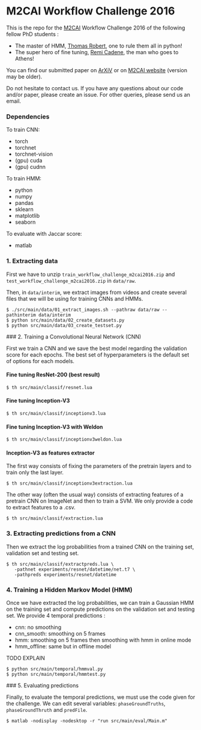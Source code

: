 # M2CAI Workflow Challenge 2016

This is the repo for the [M2CAI](http://camma.u-strasbg.fr/m2cai2016/) Workflow Challenge 2016 of the following fellow PhD students :

- The master of HMM, [Thomas Robert](http://www.thomas-robert.fr/en/), one to rule them all in python!
- The super hero of fine tuning, [Remi Cadene](http://remicadene.com), the man who goes to Athens!

You can find our submitted paper on [ArXiV](https://arxiv.org/abs/1610.05541) or on [M2CAI website](http://camma.u-strasbg.fr/m2cai2016/reports/Cadene-Workflow.pdf) (version may be older).

Do not hesitate to contact us. If you have any questions about our code and/or paper, please create an issue. For other queries, please send us an email.

### Dependencies

To train CNN:

- torch
- torchnet
- torchnet-vision
- (gpu) cuda
- (gpu) cudnn

To train HMM:

- python
- numpy
- pandas
- sklearn
- matplotlib
- seaborn

To evaluate with Jaccar score:

- matlab

### 1. Extracting data

First we have to unzip `train_workflow_challenge_m2cai2016.zip` and `test_workflow_challenge_m2cai2016.zip` in `data/raw`.

Then, in `data/interim`, we extract images from videos and create several files that we will be using for training CNNs and HMMs.

```
$ ./src/main/data/01_extract_images.sh --pathraw data/raw --pathinterim data/interim
$ python src/main/data/02_create_datasets.py
$ python src/main/data/03_create_testset.py
```

### 2. Training a Convolutional Neural Network (CNN)

First we train a CNN and we save the best model regarding the validation score for each epochs.
The best set of hyperparameters is the default set of options for each models.

#### Fine tuning ResNet-200 (best result)

```
$ th src/main/classif/resnet.lua
```

#### Fine tuning Inception-V3

```
$ th src/main/classif/inceptionv3.lua
```

#### Fine tuning Inception-V3 with Weldon

```
$ th src/main/classif/inceptionv3weldon.lua
```

#### Inception-V3 as features extractor

The first way consists of fixing the parameters of the pretrain layers and to train only the last layer.

```
$ th src/main/classif/inceptionv3extraction.lua
```

The other way (often the usual way) consists of extracting features of a pretrain CNN on ImageNet and then to train a SVM. We only provide a code to extract features to a .csv.

```
$ th src/main/classif/extraction.lua
```


### 3. Extracting predictions from a CNN

Then we extract the log probabilities from a trained CNN on the training set, validation set and testing set.

```
$ th src/main/classif/extractpreds.lua \
   -pathnet experiments/resnet/datetime/net.t7 \
   -pathpreds experiments/resnet/datetime
```

### 4. Training a Hidden Markov Model (HMM)

Once we have extracted the log probabilities, we can train a Gaussian HMM on the training set and compute predictions on the validation set and testing set. We provide 4 temporal predictions :

- cnn: no smoothing
- cnn_smooth: smoothing on 5 frames
- hmm: smoothing on 5 frames then smoothing with hmm in online mode
- hmm_offline: same but in offline model

TODO EXPLAIN

```
$ python src/main/temporal/hmmval.py
$ python src/main/temporal/hmmtest.py
```

### 5. Evaluating predictions

Finally, to evaluate the temporal predictions, we must use the code given for the challenge. We can edit several variables: `phaseGroundTruths`, `phaseGroundThruth` and `predFile`.

```
$ matlab -nodisplay -nodesktop -r "run src/main/eval/Main.m"
```
